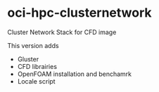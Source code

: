 # oci-hpc-clusternetwork
Cluster Network Stack for CFD image

This version adds
- Gluster
- CFD librairies
- OpenFOAM installation and benchamrk
- Locale script

